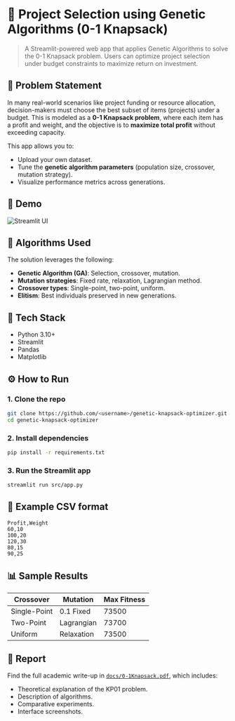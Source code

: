 
# 🧬 Project Selection using Genetic Algorithms (0-1 Knapsack)

> A Streamlit-powered web app that applies Genetic Algorithms to solve the 0-1 Knapsack problem. Users can optimize project selection under budget constraints to maximize return on investment.

## 🎯 Problem Statement

In many real-world scenarios like project funding or resource allocation, decision-makers must choose the best subset of items (projects) under a budget. This is modeled as a **0-1 Knapsack problem**, where each item has a profit and weight, and the objective is to **maximize total profit** without exceeding capacity.

This app allows you to:
- Upload your own dataset.
- Tune the **genetic algorithm parameters** (population size, crossover, mutation strategy).
- Visualize performance metrics across generations.

## 📸 Demo

![Streamlit UI](assets/streamlit_demo.png)

## 🧠 Algorithms Used

The solution leverages the following:
- **Genetic Algorithm (GA)**: Selection, crossover, mutation.
- **Mutation strategies**: Fixed rate, relaxation, Lagrangian method.
- **Crossover types**: Single-point, two-point, uniform.
- **Elitism**: Best individuals preserved in new generations.

## 🧪 Tech Stack

- Python 3.10+
- Streamlit
- Pandas
- Matplotlib

## ⚙️ How to Run

### 1. Clone the repo
```bash
git clone https://github.com/<username>/genetic-knapsack-optimizer.git
cd genetic-knapsack-optimizer
```

### 2. Install dependencies
```bash
pip install -r requirements.txt
```

### 3. Run the Streamlit app
```bash
streamlit run src/app.py
```

## 📁 Example CSV format
```csv
Profit,Weight
60,10
100,20
120,30
80,15
90,25
```

## 📊 Sample Results

| Crossover     | Mutation     | Max Fitness |
|---------------|--------------|-------------|
| Single-Point  | 0.1 Fixed    | 73500       |
| Two-Point     | Lagrangian   | 73700       |
| Uniform       | Relaxation   | 73500       |

## 📄 Report

Find the full academic write-up in [`docs/0-1Knapsack.pdf`](docs/0-1Knapsack.pdf), which includes:
- Theoretical explanation of the KP01 problem.
- Description of algorithms.
- Comparative experiments.
- Interface screenshots.

